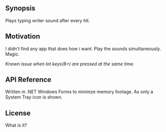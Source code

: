 ## Synopsis

Plays typing writer sound after every hit.

## Motivation

I didn't find any app that does how i want.
Play the sounds simultaneously. Magic.

*Known issue when lot keys(8>) are pressed at the same time.*

## API Reference

Written in .NET Windows Forms to minimze memory footage.
As only a System Tray icon is shown.

## License

What is it?
